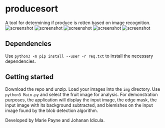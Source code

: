 # producesort

A tool for determining if produce is rotten based on image recognition.
![screenshot](https://i.imgur.com/gQ01WgY.png)
![screenshot](https://i.imgur.com/85epnld.png)
![screenshot](https://i.imgur.com/o1qcwa7.png)
![screenshot](https://i.imgur.com/npTPwk1.png)
![screenshot](https://i.imgur.com/NFF2wIb.png)

## Dependencies

Use `python3 -m pip install --user -r req.txt` to install the necessary dependencies.

## Getting started

Download the repo and unzip. Load your images into the `img` directory. Use `python3 Main.py` and select the fruit image for analysis. For demonstration purposes, the application will display the input image, the edge mask, the input image with its background subtracted, and blemishes on the input image found by the blob detection algorithm.

Developed by Marie Payne and Johanan Idicula.
